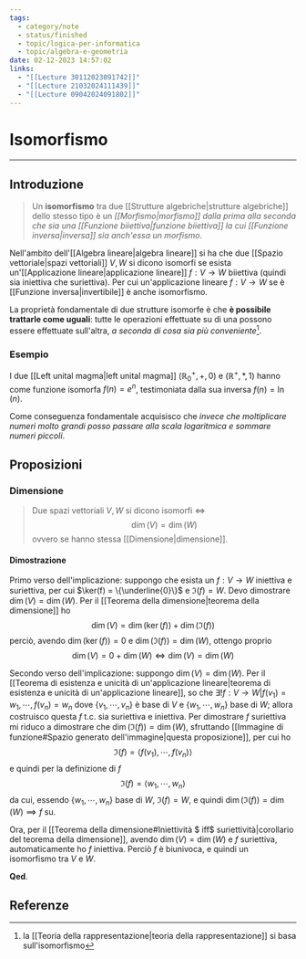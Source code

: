 ```yaml
---
tags:
  - category/note
  - status/finished
  - topic/logica-per-informatica
  - topic/algebra-e-geometria
date: 02-12-2023 14:57:02
links:
  - "[[Lecture 30112023091742]]"
  - "[[Lecture 21032024111439]]"
  - "[[Lecture 09042024091802]]"
---
```

# Isomorfismo
---
## Introduzione
> Un **isomorfismo** tra due [[Strutture algebriche|strutture algebriche]] dello stesso tipo è un _[[Morfismo|morfismo]] dalla prima alla seconda che sia una [[Funzione biiettiva|funzione biiettiva]] la cui [[Funzione inversa|inversa]] sia anch'essa un morfismo_.

Nell'ambito dell'[[Algebra lineare|algebra lineare]] si ha che due [[Spazio vettoriale|spazi vettoriali]] $V, W$ si dicono isomorfi se esista un'[[Applicazione lineare|applicazione lineare]] $f: V \to W$ biiettiva (quindi sia iniettiva che suriettiva). Per cui un'applicazione lineare $f: V \to W$ se è [[Funzione inversa|invertibile]] è anche isomorfismo.

La proprietà fondamentale di due strutture isomorfe è che **è possibile trattarle come uguali**: tutte le operazioni effettuate su di una possono essere effettuate sull'altra, _a seconda di cosa sia più conveniente_[^1].

### Esempio
I due [[Left unital magma|left unital magma]] $(\mathbb{R}_{0}^{+}, +, 0)$ e $(\mathbb{R}^{+}, *, 1)$ hanno come funzione isomorfa $f(n) = e^{n}$, testimoniata dalla sua inversa $f(n) = \ln(n)$.

Come conseguenza fondamentale acquisisco che _invece che moltiplicare numeri molto grandi posso passare alla scala logaritmica e sommare numeri piccoli_.

## Proposizioni
### Dimensione
> Due spazi vettoriali $V, W$ si dicono isomorfi $\iff$
> $$\dim(V) = \dim(W)$$
> ovvero se hanno stessa [[Dimensione|dimensione]].

#### Dimostrazione
Primo verso dell'implicazione: suppongo che esista un $f: V \to W$ iniettiva e suriettiva, per cui $\ker(f) = \{\underline{0}\}$ e $\Im(f) = W$. Devo dimostrare $\dim(V) = \dim(W)$. Per il [[Teorema della dimensione|teorema della dimensione]] ho
$$\dim(V) = \dim(\ker(f)) + \dim(\Im(f))$$
perciò, avendo $\dim(\ker(f)) = 0$ e $\dim(\Im(f)) = \dim(W)$, ottengo proprio
$$\dim(V) = 0 + \dim(W) \iff \dim(V) = \dim(W)$$

Secondo verso dell'implicazione: suppongo $\dim(V) = \dim(W)$. Per il [[Teorema di esistenza e unicità di un'applicazione lineare|teorema di esistenza e unicità di un'applicazione lineare]], so che $\exists! f: V \to W | f(v_{1}) = w_{1}, \cdots, f(v_{n}) = w_{n}$ dove $\{v_{1}, \cdots, v_{n}\}$ è base di $V$ e $\{w_{1}, \cdots, w_{n}\}$ base di $W$; allora costruisco questa $f$ t.c. sia suriettiva e iniettiva.
Per dimostrare $f$ suriettiva mi riduco a dimostrare che $\dim(\Im(f)) = \dim(W)$, sfruttando [[Immagine di funzione#Spazio generato dell'immagine|questa proposizione]], per cui ho
$$\Im(f) = \langle f(v_{1}), \cdots, f(v_{n}) \rangle$$
e quindi per la definizione di $f$
$$\Im(f) = \langle w_{1}, \cdots, w_{n} \rangle$$
da cui, essendo $\{w_{1}, \cdots, w_{n}\}$ base di $W$, $\Im(f) = W$, e quindi $\dim(\Im(f)) = \dim(W) \implies f \text{ su}$.

Ora, per il [[Teorema della dimensione#Iniettività $ iff$ suriettività|corollario del teorema della dimensione]], avendo $\dim(V) = \dim(W)$ e $f$ suriettiva, automaticamente ho $f$ iniettiva. Perciò $f$ è biunivoca, e quindi un isomorfismo tra $V$ e $W$.

**Qed**.

## Referenze
[^1]: la [[Teoria della rappresentazione|teoria della rappresentazione]] si basa sull'isomorfismo